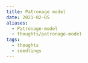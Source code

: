 ```yaml
---
title: Patronage model
date: 2021-02-05
aliases:
  - Patronage-model
  - thoughts/patronage-model
tags:
  - thoughts
  - seedlings
---
```

